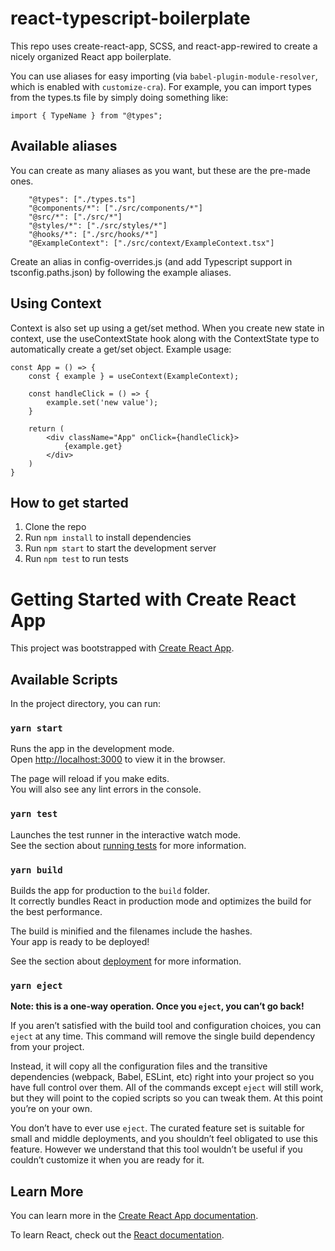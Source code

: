# react-typescript-boilerplate

This repo uses create-react-app, SCSS, and react-app-rewired to create a nicely organized React app boilerplate.

You can use aliases for easy importing (via `babel-plugin-module-resolver`, which is enabled with `customize-cra`). For example, you can import types from the types.ts file by simply doing something like:

```
import { TypeName } from "@types";
```

## Available aliases

You can create as many aliases as you want, but these are the pre-made ones.

```
    "@types": ["./types.ts"]
    "@components/*": ["./src/components/*"]
    "@src/*": ["./src/*"]
    "@styles/*": ["./src/styles/*"]
    "@hooks/*": ["./src/hooks/*"]
    "@ExampleContext": ["./src/context/ExampleContext.tsx"]
```

Create an alias in config-overrides.js (and add Typescript support in tsconfig.paths.json) by following the example aliases.

## Using Context

Context is also set up using a get/set method. 
When you create new state in context, use the useContextState hook along with the ContextState type to automatically create a get/set object. 
Example usage:

```
const App = () => {
    const { example } = useContext(ExampleContext);

    const handleClick = () => {
        example.set('new value');
    }

    return (
        <div className="App" onClick={handleClick}>
            {example.get}
        </div>
    )
}
```

## How to get started

1. Clone the repo
2. Run `npm install` to install dependencies
3. Run `npm start` to start the development server
4. Run `npm test` to run tests

# Getting Started with Create React App

This project was bootstrapped with [Create React App](https://github.com/facebook/create-react-app).

## Available Scripts

In the project directory, you can run:

### `yarn start`

Runs the app in the development mode.\
Open [http://localhost:3000](http://localhost:3000) to view it in the browser.

The page will reload if you make edits.\
You will also see any lint errors in the console.

### `yarn test`

Launches the test runner in the interactive watch mode.\
See the section about [running tests](https://facebook.github.io/create-react-app/docs/running-tests) for more information.

### `yarn build`

Builds the app for production to the `build` folder.\
It correctly bundles React in production mode and optimizes the build for the best performance.

The build is minified and the filenames include the hashes.\
Your app is ready to be deployed!

See the section about [deployment](https://facebook.github.io/create-react-app/docs/deployment) for more information.

### `yarn eject`

**Note: this is a one-way operation. Once you `eject`, you can’t go back!**

If you aren’t satisfied with the build tool and configuration choices, you can `eject` at any time. This command will remove the single build dependency from your project.

Instead, it will copy all the configuration files and the transitive dependencies (webpack, Babel, ESLint, etc) right into your project so you have full control over them. All of the commands except `eject` will still work, but they will point to the copied scripts so you can tweak them. At this point you’re on your own.

You don’t have to ever use `eject`. The curated feature set is suitable for small and middle deployments, and you shouldn’t feel obligated to use this feature. However we understand that this tool wouldn’t be useful if you couldn’t customize it when you are ready for it.

## Learn More

You can learn more in the [Create React App documentation](https://facebook.github.io/create-react-app/docs/getting-started).

To learn React, check out the [React documentation](https://reactjs.org/).
